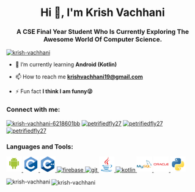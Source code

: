 <h1 align="center">Hi 👋, I'm Krish Vachhani</h1>
<h3 align="center">A CSE Final Year Student Who Is Currently Exploring The Awesome World Of Computer Science.</h3>

<p align="left"> <a href="https://github.com/ryo-ma/github-profile-trophy"><img src="https://github-profile-trophy.vercel.app/?username=krish-vachhani" alt="krish-vachhani" /></a> </p>

- 🌱 I’m currently learning **Android (Kotlin)**

- 📫 How to reach me **krishvachhani19@gmail.com**

- ⚡ Fun fact **I think I am funny😜**

<h3 align="left">Connect with me:</h3>
<p align="left">
<a href="https://linkedin.com/in/krish-vachhani-6218601bb" target="blank"><img align="center" src="https://raw.githubusercontent.com/rahuldkjain/github-profile-readme-generator/master/src/images/icons/Social/linked-in-alt.svg" alt="krish-vachhani-6218601bb" height="30" width="40" /></a>
<a href="https://www.codechef.com/users/petrifiedfly27" target="blank"><img align="center" src="https://cdn.jsdelivr.net/npm/simple-icons@3.1.0/icons/codechef.svg" alt="petrifiedfly27" height="30" width="40" /></a>
<a href="https://codeforces.com/profile/petrifiedfly27" target="blank"><img align="center" src="https://raw.githubusercontent.com/rahuldkjain/github-profile-readme-generator/master/src/images/icons/Social/codeforces.svg" alt="petrifiedfly27" height="30" width="40" /></a>
<a href="https://www.leetcode.com/petrifiedfly27" target="blank"><img align="center" src="https://raw.githubusercontent.com/rahuldkjain/github-profile-readme-generator/master/src/images/icons/Social/leet-code.svg" alt="petrifiedfly27" height="30" width="40" /></a>
</p>

<h3 align="left">Languages and Tools:</h3>
<p align="left"> <a href="https://developer.android.com" target="_blank" rel="noreferrer"> <img src="https://raw.githubusercontent.com/devicons/devicon/master/icons/android/android-original-wordmark.svg" alt="android" width="40" height="40"/> </a> <a href="https://www.cprogramming.com/" target="_blank" rel="noreferrer"> <img src="https://raw.githubusercontent.com/devicons/devicon/master/icons/c/c-original.svg" alt="c" width="40" height="40"/> </a> <a href="https://www.w3schools.com/cpp/" target="_blank" rel="noreferrer"> <img src="https://raw.githubusercontent.com/devicons/devicon/master/icons/cplusplus/cplusplus-original.svg" alt="cplusplus" width="40" height="40"/> </a> <a href="https://firebase.google.com/" target="_blank" rel="noreferrer"> <img src="https://www.vectorlogo.zone/logos/firebase/firebase-icon.svg" alt="firebase" width="40" height="40"/> </a> <a href="https://git-scm.com/" target="_blank" rel="noreferrer"> <img src="https://www.vectorlogo.zone/logos/git-scm/git-scm-icon.svg" alt="git" width="40" height="40"/> </a> <a href="https://www.java.com" target="_blank" rel="noreferrer"> <img src="https://raw.githubusercontent.com/devicons/devicon/master/icons/java/java-original.svg" alt="java" width="40" height="40"/> </a> <a href="https://kotlinlang.org" target="_blank" rel="noreferrer"> <img src="https://www.vectorlogo.zone/logos/kotlinlang/kotlinlang-icon.svg" alt="kotlin" width="40" height="40"/> </a> <a href="https://www.mysql.com/" target="_blank" rel="noreferrer"> <img src="https://raw.githubusercontent.com/devicons/devicon/master/icons/mysql/mysql-original-wordmark.svg" alt="mysql" width="40" height="40"/> </a> <a href="https://www.oracle.com/" target="_blank" rel="noreferrer"> <img src="https://raw.githubusercontent.com/devicons/devicon/master/icons/oracle/oracle-original.svg" alt="oracle" width="40" height="40"/> </a> <a href="https://www.python.org" target="_blank" rel="noreferrer"> <img src="https://raw.githubusercontent.com/devicons/devicon/master/icons/python/python-original.svg" alt="python" width="40" height="40"/> </a> </p>

<p><img align="left" src="https://github-readme-stats.vercel.app/api/top-langs?username=krish-vachhani&show_icons=true&locale=en&layout=compact" alt="krish-vachhani" /></p>

<p>&nbsp;<img align="center" src="https://github-readme-stats.vercel.app/api?username=krish-vachhani&show_icons=true&locale=en" alt="krish-vachhani" /></p>
